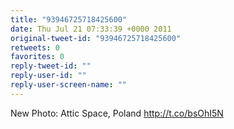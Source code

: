 ```yaml
---
title: "93946725718425600"
date: Thu Jul 21 07:33:39 +0000 2011
original-tweet-id: "93946725718425600"
retweets: 0
favorites: 0
reply-tweet-id: ""
reply-user-id: ""
reply-user-screen-name: ""
---
```

New Photo: Attic Space, Poland http://t.co/bsOhI5N
